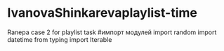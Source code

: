 # IvanovaShinkarevaplaylist-time
Ranepa case 2 for playlist task
#импорт модулей 
import random
import datetime
from typing import Iterable